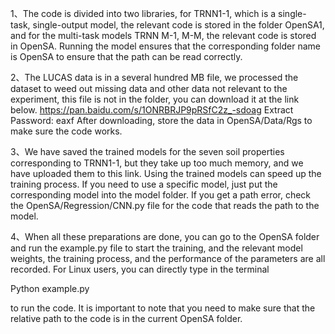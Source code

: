 1、The code is divided into two libraries, for TRNN1-1, which is a single-task, single-output model, the relevant code is stored in the folder OpenSA1, and for the multi-task models TRNN M-1, M-M, the relevant code is stored in OpenSA. Running the model ensures that the corresponding folder name is OpenSA to ensure that the path can be read correctly.

2、The LUCAS data is in a several hundred MB file, we processed the dataset to weed out missing data and other data not relevant to the experiment, this file is not in the folder, you can download it at the link below. 
https://pan.baidu.com/s/1ONRBRJP9pRSfC2z_-sdoag Extract Password: eaxf
After downloading, store the data in OpenSA/Data/Rgs to make sure the code works.

3、We have saved the trained models for the seven soil properties corresponding to TRNN1-1, but they take up too much memory, and we have uploaded them to this link. Using the trained models can speed up the training process. If you need to use a specific model, just put the corresponding model into the model folder. If you get a path error, check the OpenSA/Regression/CNN.py file for the code that reads the path to the model.

4、When all these preparations are done, you can go to the OpenSA folder and run the example.py file to start the training, and the relevant model weights, the training process, and the performance of the parameters are all recorded. For Linux users, you can directly type in the terminal

Python example.py 

to run the code. It is important to note that you need to make sure that the relative path to the code is in the current OpenSA folder.
